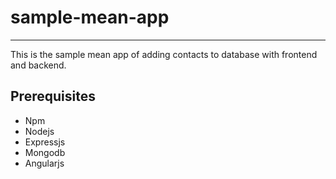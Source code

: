 # sample-mean-app
-----------------
This is the sample mean app of adding contacts to database with frontend and backend.
## Prerequisites
* Npm
* Nodejs
* Expressjs
* Mongodb
* Angularjs
